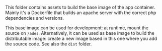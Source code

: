 This folder contains assets to build the base image of the app container.
Mainly it's a Dockerfile that builds an apache server with the correct php dependencies and versions.

This base image can be used for development: at runtime, mount the source on `/ades`.
Alternatively, it can be used as base image to build the distributable image: create a new image based in this one where you add the source code.
See also the `dist` folder.
